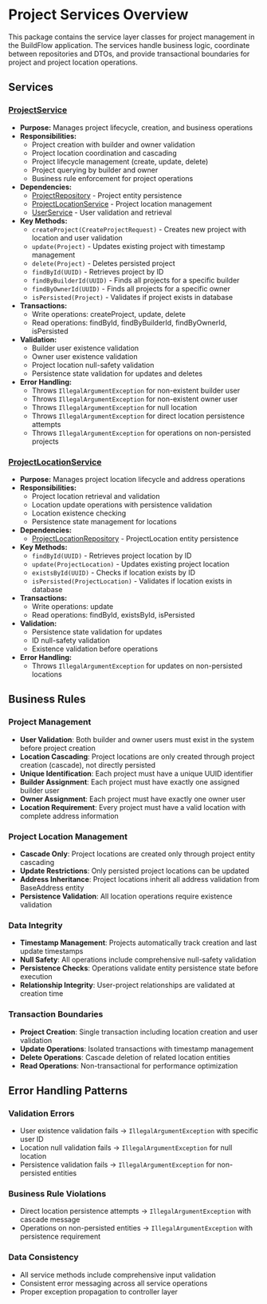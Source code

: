 # Project Services Overview

This package contains the service layer classes for project management in the BuildFlow application. The services handle business logic, coordinate between repositories and DTOs, and provide transactional boundaries for project and project location operations.

## Services

### [ProjectService](ProjectService.java)

- **Purpose:** Manages project lifecycle, creation, and business operations
- **Responsibilities:**
    - Project creation with builder and owner validation
    - Project location coordination and cascading
    - Project lifecycle management (create, update, delete)
    - Project querying by builder and owner
    - Business rule enforcement for project operations
- **Dependencies:**
    - [ProjectRepository](ProjectRepository.java) - Project entity persistence
    - [ProjectLocationService](ProjectLocationService.java) - Project location management
    - [UserService](../user/UserService.java) - User validation and retrieval
- **Key Methods:**
    - `createProject(CreateProjectRequest)` - Creates new project with location and user validation
    - `update(Project)` - Updates existing project with timestamp management
    - `delete(Project)` - Deletes persisted project
    - `findById(UUID)` - Retrieves project by ID
    - `findByBuilderId(UUID)` - Finds all projects for a specific builder
    - `findByOwnerId(UUID)` - Finds all projects for a specific owner
    - `isPersisted(Project)` - Validates if project exists in database
- **Transactions:**
    - Write operations: createProject, update, delete
    - Read operations: findById, findByBuilderId, findByOwnerId, isPersisted
- **Validation:**
    - Builder user existence validation
    - Owner user existence validation
    - Project location null-safety validation
    - Persistence state validation for updates and deletes
- **Error Handling:**
    - Throws `IllegalArgumentException` for non-existent builder user
    - Throws `IllegalArgumentException` for non-existent owner user
    - Throws `IllegalArgumentException` for null location
    - Throws `IllegalArgumentException` for direct location persistence attempts
    - Throws `IllegalArgumentException` for operations on non-persisted projects

### [ProjectLocationService](ProjectLocationService.java)

- **Purpose:** Manages project location lifecycle and address operations
- **Responsibilities:**
    - Project location retrieval and validation
    - Location update operations with persistence validation
    - Location existence checking
    - Persistence state management for locations
- **Dependencies:**
    - [ProjectLocationRepository](ProjectLocationRepository.java) - ProjectLocation entity persistence
- **Key Methods:**
    - `findById(UUID)` - Retrieves project location by ID
    - `update(ProjectLocation)` - Updates existing project location
    - `existsById(UUID)` - Checks if location exists by ID
    - `isPersisted(ProjectLocation)` - Validates if location exists in database
- **Transactions:**
    - Write operations: update
    - Read operations: findById, existsById, isPersisted
- **Validation:**
    - Persistence state validation for updates
    - ID null-safety validation
    - Existence validation before operations
- **Error Handling:**
    - Throws `IllegalArgumentException` for updates on non-persisted locations

## Business Rules

### Project Management
- **User Validation**: Both builder and owner users must exist in the system before project creation
- **Location Cascading**: Project locations are only created through project creation (cascade), not directly persisted
- **Unique Identification**: Each project must have a unique UUID identifier
- **Builder Assignment**: Each project must have exactly one assigned builder user
- **Owner Assignment**: Each project must have exactly one owner user
- **Location Requirement**: Every project must have a valid location with complete address information

### Project Location Management
- **Cascade Only**: Project locations are created only through project entity cascading
- **Update Restrictions**: Only persisted project locations can be updated
- **Address Inheritance**: Project locations inherit all address validation from BaseAddress entity
- **Persistence Validation**: All location operations require existence validation

### Data Integrity
- **Timestamp Management**: Projects automatically track creation and last update timestamps
- **Null Safety**: All operations include comprehensive null-safety validation
- **Persistence Checks**: Operations validate entity persistence state before execution
- **Relationship Integrity**: User-project relationships are validated at creation time

### Transaction Boundaries
- **Project Creation**: Single transaction including location creation and user validation
- **Update Operations**: Isolated transactions with timestamp management
- **Delete Operations**: Cascade deletion of related location entities
- **Read Operations**: Non-transactional for performance optimization

## Error Handling Patterns

### Validation Errors
- User existence validation fails → `IllegalArgumentException` with specific user ID
- Location null validation fails → `IllegalArgumentException` for null location
- Persistence validation fails → `IllegalArgumentException` for non-persisted entities

### Business Rule Violations
- Direct location persistence attempts → `IllegalArgumentException` with cascade message
- Operations on non-persisted entities → `IllegalArgumentException` with persistence requirement

### Data Consistency
- All service methods include comprehensive input validation
- Consistent error messaging across all service operations
- Proper exception propagation to controller layer
